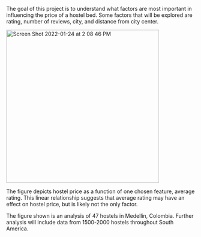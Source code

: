 The goal of this project is to understand what factors are most important in influencing the price of a hostel bed. Some factors that will be explored are rating, number of reviews, city, and distance from city center.

<img width="407" alt="Screen Shot 2022-01-24 at 2 08 46 PM" src="https://user-images.githubusercontent.com/84412675/150874323-dceaee36-a41e-4efb-82a4-45ec11696ef1.png">


The figure depicts hostel price as a function of one chosen feature, average rating. This linear relationship suggests that average rating may have an effect on hostel price, but is likely not the only factor. 

The figure shown is an analysis of 47 hostels in Medellin, Colombia. Further analysis will include data from 1500-2000 hostels throughout South America.
